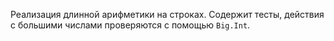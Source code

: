 Реализация длинной арифметики на строках. Содержит тесты, действия с большими числами проверяются с помощью `Big.Int`.